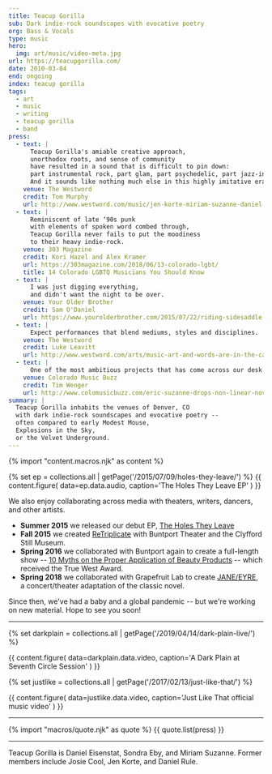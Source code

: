 ```yaml
---
title: Teacup Gorilla
sub: Dark indie-rock soundscapes with evocative poetry
org: Bass & Vocals
type: music
hero:
  img: art/music/video-meta.jpg
url: https://teacupgorilla.com/
date: 2010-03-04
end: ongoing
index: teacup gorilla
tags:
  - art
  - music
  - writing
  - teacup gorilla
  - band
press:
  - text: |
      Teacup Gorilla's amiable creative approach,
      unorthodox roots, and sense of community
      have resulted in a sound that is difficult to pin down:
      part instrumental rock, part glam, part psychedelic, part jazz-inflected.
      And it sounds like nothing much else in this highly imitative era.
    venue: The Westword
    credit: Tom Murphy
    url: http://www.westword.com/music/jen-korte-miriam-suzanne-daniel-eisenstat-sondra-eby-of-teacup-gorilla-release-music-video-9001887
  - text: |
      Reminiscent of late ‘90s punk
      with elements of spoken word combed through,
      Teacup Gorilla never fails to put the moodiness
      to their heavy indie-rock.
    venue: 303 Magazine
    credit: Kori Hazel and Alex Kramer
    url: https://303magazine.com/2018/06/13-colorado-lgbt/
    title: 14 Colorado LGBTQ Musicians You Should Know
  - text: |
      I was just digging everything,
      and didn't want the night to be over.
    venue: Your Older Brother
    credit: Sam O'Daniel
    url: https://www.yourolderbrother.com/2015/07/22/riding-sidesaddle-with-teacup-gorilla-jen-korte-and-open-to-the-hound/
  - text: |
      Expect performances that blend mediums, styles and disciplines.
    venue: The Westword
    credit: Luke Leavitt
    url: http://www.westword.com/arts/music-art-and-words-are-in-the-cards-at-the-riding-sidesaddle-book-launch-6626798
  - text: |
      One of the most ambitious projects that has come across our desk recently.
    venue: Colorado Music Buzz
    credit: Tim Wenger
    url: http://www.colomusicbuzz.com/eric-suzanne-drops-non-linear-novel-in-conjunction-with-teacup-gorilla/
summary: |
  Teacup Gorilla inhabits the venues of Denver, CO
  with dark indie-rock soundscapes and evocative poetry --
  often compared to early Modest Mouse,
  Explosions in the Sky,
  or the Velvet Underground.
---
```

{% import "content.macros.njk" as content %}

{% set ep = collections.all | getPage('/2015/07/09/holes-they-leave/') %}
{{ content.figure(
  data=ep.data.audio,
  caption='The Holes They Leave EP'
) }}

We also enjoy collaborating across media
with theaters, writers, dancers, and other artists.

- **Summer 2015**
  we released our debut EP,
  [The Holes They Leave](/2015/07/09/holes-they-leave/)
- **Fall 2015**
  we created
  [ReTriplicate](/theater/retriplicate/)
  with Buntport Theater and the Clyfford Still Museum.
- **Spring 2016**
  we collaborated with Buntport again
  to create a full-length show --
  [10 Myths on the Proper Application of Beauty Products][10myths] --
  which received the True West Award.
- **Spring 2018**
  we collaborated with Grapefruit Lab
  to create [JANE/EYRE](http://localhost:8888/theater/janeeyre/),
  a concert/theater adaptation of the classic novel.

Since then,
we've had a baby and a global pandemic --
but we're working on new material.
Hope to see you soon!

[10myths]: /theater/10myths/

---

{% set darkplain = collections.all | getPage('/2019/04/14/dark-plain-live/') %}

{{ content.figure(
  data=darkplain.data.video,
  caption='A Dark Plain at Seventh Circle Session'
) }}

{% set justlike = collections.all | getPage('/2017/02/13/just-like-that/') %}

{{ content.figure(
  data=justlike.data.video,
  caption='Just Like That official music video'
) }}

---

{% import "macros/quote.njk" as quote %}
{{ quote.list(press) }}

---

Teacup Gorilla is Daniel Eisenstat,
Sondra Eby,
and Miriam Suzanne.
Former members include
Josie Cool,
Jen Korte,
and Daniel Rule.
